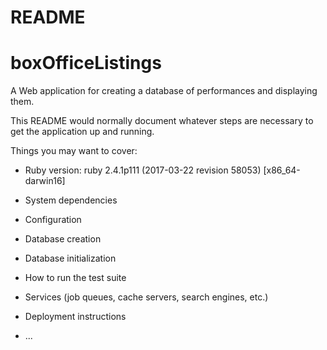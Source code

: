 # README
# boxOfficeListings

A Web application for creating a database of performances and displaying them.

This README would normally document whatever steps are necessary to get the
application up and running.

Things you may want to cover:

* Ruby version: ruby 2.4.1p111 (2017-03-22 revision 58053) [x86_64-darwin16]

* System dependencies

* Configuration

* Database creation

* Database initialization

* How to run the test suite

* Services (job queues, cache servers, search engines, etc.)

* Deployment instructions

* ...

